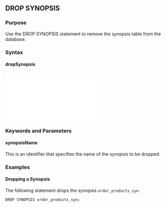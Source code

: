 ## DROP SYNOPSIS

### Purpose

Use the DROP SYNOPSIS statement to remove the synopsis table from the database.


### Syntax

#### dropSynopsis
<embed type="image/svg+xml" src="./diagram/dropSynopsis.rrd.svg"/>


### Keywords and Parameters

#### synopsisName

This is an identifier that specifies the name of the synopsis to be dropped.


### Examples

#### Dropping a Synopsis

The following statement drops the synopsis ```order_products_syn```.

```console
DROP SYNOPSIS order_products_syn;
```

